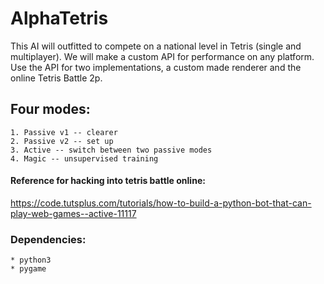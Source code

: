 # AlphaTetris

This AI will outfitted to compete on a national level in Tetris (single and multiplayer). We will make a custom API for performance on any platform. Use the API for two implementations, a custom made renderer and the online Tetris Battle 2p. 

## Four modes:
	1. Passive v1 -- clearer
	2. Passive v2 -- set up
	3. Active -- switch between two passive modes
	4. Magic -- unsupervised training

#### Reference for hacking into tetris battle online:
https://code.tutsplus.com/tutorials/how-to-build-a-python-bot-that-can-play-web-games--active-11117

### Dependencies:
	* python3
	* pygame